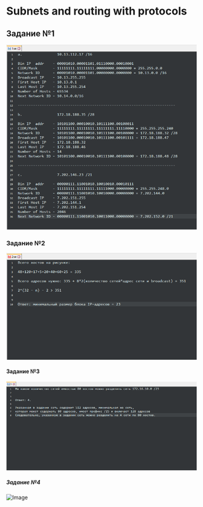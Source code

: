 # **Subnets and routing with protocols**
## Задание №1
![Image](https://github.com/jazZcarabazZ/elearn_subnets-and-routings-with-protocols/raw/master/1.png)
### Задание №2
![Image](https://github.com/jazZcarabazZ/elearn_subnets-and-routings-with-protocols/raw/master/2.png)
#### Задание №3
![Image](https://github.com/jazZcarabazZ/elearn_subnets-and-routings-with-protocols/raw/master/3.png)
##### Задание №4
![Image](https://github.com/jazZcarabazZ/elearn_subnets-and-routings-with-protocols/raw/master/4.png)
